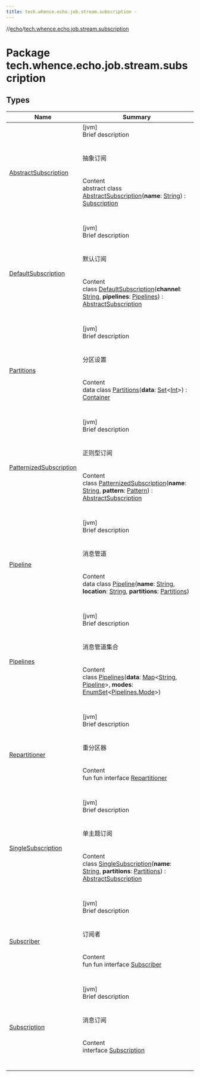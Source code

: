 ```yaml
---
title: tech.whence.echo.job.stream.subscription -
---
```

//[echo](../index.md)/[tech.whence.echo.job.stream.subscription](index.md)



# Package tech.whence.echo.job.stream.subscription  


## Types  
  
|  Name|  Summary| 
|---|---|
| [AbstractSubscription](-abstract-subscription/index.md)| [jvm]  <br>Brief description  <br><br><br>抽象订阅<br><br>  <br>Content  <br>abstract class [AbstractSubscription](-abstract-subscription/index.md)(**name**: [String](https://kotlinlang.org/api/latest/jvm/stdlib/kotlin/-string/index.html)) : [Subscription](-subscription/index.md)  <br><br><br>
| [DefaultSubscription](-default-subscription/index.md)| [jvm]  <br>Brief description  <br><br><br>默认订阅<br><br>  <br>Content  <br>class [DefaultSubscription](-default-subscription/index.md)(**channel**: [String](https://kotlinlang.org/api/latest/jvm/stdlib/kotlin/-string/index.html), **pipelines**: [Pipelines](-pipelines/index.md)) : [AbstractSubscription](-abstract-subscription/index.md)  <br><br><br>
| [Partitions](-partitions/index.md)| [jvm]  <br>Brief description  <br><br><br>分区设置<br><br>  <br>Content  <br>data class [Partitions](-partitions/index.md)(**data**: [Set](https://kotlinlang.org/api/latest/jvm/stdlib/kotlin.collections/-set/index.html)<[Int](https://kotlinlang.org/api/latest/jvm/stdlib/kotlin/-int/index.html)>) : [Container](../tech.whence.echo.container/-container/index.md)  <br><br><br>
| [PatternizedSubscription](-patternized-subscription/index.md)| [jvm]  <br>Brief description  <br><br><br>正则型订阅<br><br>  <br>Content  <br>class [PatternizedSubscription](-patternized-subscription/index.md)(**name**: [String](https://kotlinlang.org/api/latest/jvm/stdlib/kotlin/-string/index.html), **pattern**: [Pattern](https://docs.oracle.com/javase/8/docs/api/java/util/regex/Pattern.html)) : [AbstractSubscription](-abstract-subscription/index.md)  <br><br><br>
| [Pipeline](-pipeline/index.md)| [jvm]  <br>Brief description  <br><br><br>消息管道<br><br>  <br>Content  <br>data class [Pipeline](-pipeline/index.md)(**name**: [String](https://kotlinlang.org/api/latest/jvm/stdlib/kotlin/-string/index.html), **location**: [String](https://kotlinlang.org/api/latest/jvm/stdlib/kotlin/-string/index.html), **partitions**: [Partitions](-partitions/index.md))  <br><br><br>
| [Pipelines](-pipelines/index.md)| [jvm]  <br>Brief description  <br><br><br>消息管道集合<br><br>  <br>Content  <br>class [Pipelines](-pipelines/index.md)(**data**: [Map](https://kotlinlang.org/api/latest/jvm/stdlib/kotlin.collections/-map/index.html)<[String](https://kotlinlang.org/api/latest/jvm/stdlib/kotlin/-string/index.html), [Pipeline](-pipeline/index.md)>, **modes**: [EnumSet](https://docs.oracle.com/javase/8/docs/api/java/util/EnumSet.html)<[Pipelines.Mode](-pipelines/-mode/index.md)>)  <br><br><br>
| [Repartitioner](-repartitioner/index.md)| [jvm]  <br>Brief description  <br><br><br>重分区器<br><br>  <br>Content  <br>fun fun interface [Repartitioner](-repartitioner/index.md)  <br><br><br>
| [SingleSubscription](-single-subscription/index.md)| [jvm]  <br>Brief description  <br><br><br>单主题订阅<br><br>  <br>Content  <br>class [SingleSubscription](-single-subscription/index.md)(**name**: [String](https://kotlinlang.org/api/latest/jvm/stdlib/kotlin/-string/index.html), **partitions**: [Partitions](-partitions/index.md)) : [AbstractSubscription](-abstract-subscription/index.md)  <br><br><br>
| [Subscriber](-subscriber/index.md)| [jvm]  <br>Brief description  <br><br><br>订阅者<br><br>  <br>Content  <br>fun fun interface [Subscriber](-subscriber/index.md)  <br><br><br>
| [Subscription](-subscription/index.md)| [jvm]  <br>Brief description  <br><br><br>消息订阅<br><br>  <br>Content  <br>interface [Subscription](-subscription/index.md)  <br><br><br>

